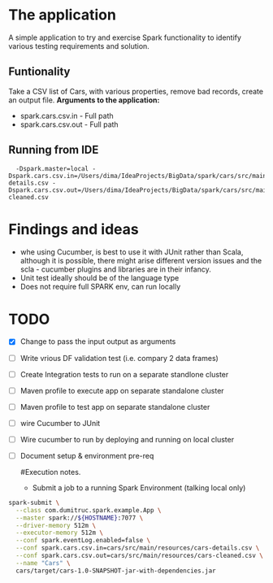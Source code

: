   # The application
  A simple application to try and exercise Spark functionality to identify various testing requirements and solution.
  ## Funtionality
  Take a CSV list of Cars, with various properties, remove bad records, create an output file.
    **Arguments to the application:**
 - spark.cars.csv.in - Full path
 - spark.cars.csv.out - Full path
    
  ## Running from IDE
      -Dspark.master=local -Dspark.cars.csv.in=/Users/dima/IdeaProjects/BigData/spark/cars/src/main/resources/cars-details.csv -Dspark.cars.csv.out=/Users/dima/IdeaProjects/BigData/spark/cars/src/main/resources/cars-cleaned.csv
    
  # Findings and ideas

  - whe using Cucumber, is best to use it with JUnit rather than Scala, although it is possible, there might arise different version issues and the scla - cucumber plugins and libraries are in their infancy.
  - Unit test ideally should be of the language type
  - Does not require full SPARK env, can run locally


  # TODO
  
- [x] Change to pass the input output as arguments
- [ ] Write vrious DF validation test (i.e. compary 2 data frames)
- [ ] Create Integration tests to run on a separate standlone cluster
- [ ] Maven profile to execute app on separate standalone cluster
- [ ] Maven profile to test app on separate standalone cluster
- [ ] wire Cucumber to JUnit
- [ ] Wire cucumber to run by deploying and running on local cluster
- [ ] Document setup & environment pre-req



  #Execution notes.

  - Submit a job to a running Spark Environment (talking local only)

```bash
spark-submit \
  --class com.dumitruc.spark.example.App \
  --master spark://${HOSTNAME}:7077 \
  --driver-memory 512m \
  --executor-memory 512m \
  --conf spark.eventLog.enabled=false \
  --conf spark.cars.csv.in=cars/src/main/resources/cars-details.csv \
  --conf spark.cars.csv.out=cars/src/main/resources/cars-cleaned.csv \
  --name "Cars" \
  cars/target/cars-1.0-SNAPSHOT-jar-with-dependencies.jar
```
